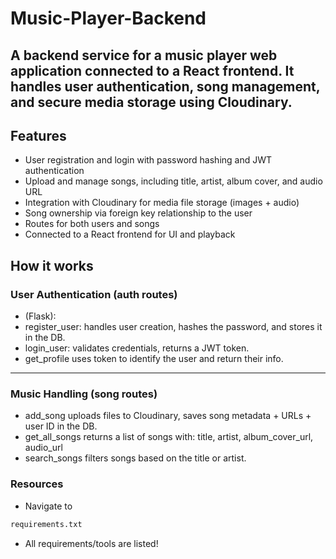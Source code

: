# Music-Player-Backend
A backend service for a music player web application connected to a React frontend. It handles user authentication, song management, and secure media storage using Cloudinary.
---
## Features
- User registration and login with password hashing and JWT authentication
- Upload and manage songs, including title, artist, album cover, and audio URL
- Integration with Cloudinary for media file storage (images + audio)
- Song ownership via foreign key relationship to the user
- Routes for both users and songs
- Connected to a React frontend for UI and playback
## How it works
### User Authentication (auth routes)
- (Flask):
- register_user: handles user creation, hashes the password, and stores it in the DB.
- login_user: validates credentials, returns a JWT token.
- get_profile uses token to identify the user and return their info.
---
### Music Handling (song routes)
- add_song uploads files to Cloudinary, saves song metadata + URLs + user ID in the DB.
- get_all_songs returns a list of songs with:
  title, artist, album_cover_url, audio_url
- search_songs filters songs based on the title or artist.
### Resources
- Navigate to 
```Bash
requirements.txt
```
- All requirements/tools are listed!








